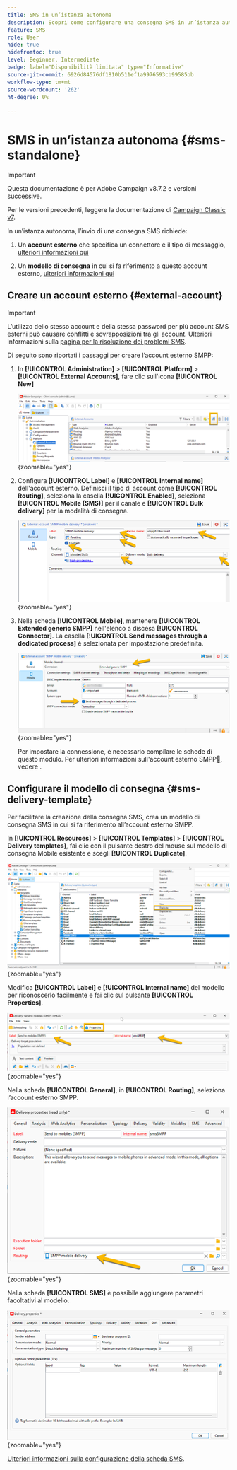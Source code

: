 ```yaml
---
title: SMS in un’istanza autonoma
description: Scopri come configurare una consegna SMS in un’istanza autonoma
feature: SMS
role: User
hide: true
hidefromtoc: true
level: Beginner, Intermediate
badge: label="Disponibilità limitata" type="Informative"
source-git-commit: 6926d84576df1810b511ef1a9976593cb99585bb
workflow-type: tm+mt
source-wordcount: '262'
ht-degree: 0%

---
```



# SMS in un’istanza autonoma {#sms-standalone}

>[!IMPORTANT]
>
>Questa documentazione è per Adobe Campaign v8.7.2 e versioni successive.
>
>Per le versioni precedenti, leggere la documentazione di [Campaign Classic v7](https://experienceleague.adobe.com/it/docs/campaign-classic/using/sending-messages/sending-messages-on-mobiles/sms-set-up/sms-set-up).

In un’istanza autonoma, l’invio di una consegna SMS richiede:

1. Un **account esterno** che specifica un connettore e il tipo di messaggio, [ulteriori informazioni qui](#external-account)

1. Un **modello di consegna** in cui si fa riferimento a questo account esterno, [ulteriori informazioni qui](#sms-delivery-template)

## Creare un account esterno {#external-account}

>[!IMPORTANT]
>
>L’utilizzo dello stesso account e della stessa password per più account SMS esterni può causare conflitti e sovrapposizioni tra gli account. Ulteriori informazioni sulla [pagina per la risoluzione dei problemi SMS](smpp-connection.md#sms-troubleshooting).

Di seguito sono riportati i passaggi per creare l’account esterno SMPP:

1. In **[!UICONTROL Administration]** > **[!UICONTROL Platform]** > **[!UICONTROL External Accounts]**, fare clic sull&#39;icona **[!UICONTROL New]**

   ![](assets/sms_extaccount.png){zoomable="yes"}

1. Configura **[!UICONTROL Label]** e **[!UICONTROL Internal name]** dell&#39;account esterno. Definisci il tipo di account come **[!UICONTROL Routing]**, seleziona la casella **[!UICONTROL Enabled]**, seleziona **[!UICONTROL Mobile (SMS)]** per il canale e **[!UICONTROL Bulk delivery]** per la modalità di consegna.

   ![](assets/sms_extaccount_new.png){zoomable="yes"}

1. Nella scheda **[!UICONTROL Mobile]**, mantenere **[!UICONTROL Extended generic SMPP]** nell&#39;elenco a discesa **[!UICONTROL Connector]**.
La casella **[!UICONTROL Send messages through a dedicated process]** è selezionata per impostazione predefinita.

   ![](assets/sms_extaccount_connector.png){zoomable="yes"}

   Per impostare la connessione, è necessario compilare le schede di questo modulo. Per ulteriori informazioni sull&#39;account esterno SMPP[&#128279;](smpp-external-account.md#smpp-connection-settings), vedere .


## Configurare il modello di consegna {#sms-delivery-template}

Per facilitare la creazione della consegna SMS, crea un modello di consegna SMS in cui si fa riferimento all’account esterno SMPP.

In **[!UICONTROL Resources]** > **[!UICONTROL Templates]** > **[!UICONTROL Delivery templates]**, fai clic con il pulsante destro del mouse sul modello di consegna Mobile esistente e scegli **[!UICONTROL Duplicate]**.

![](assets/sms_template_duplicate.png){zoomable="yes"}

Modifica **[!UICONTROL Label]** e **[!UICONTROL Internal name]** del modello per riconoscerlo facilmente e fai clic sul pulsante **[!UICONTROL Properties]**.

![](assets/sms_template_name.png){zoomable="yes"}

Nella scheda **[!UICONTROL General]**, in **[!UICONTROL Routing]**, seleziona l’account esterno SMPP.

![](assets/sms_template_routing.png){zoomable="yes"}

Nella scheda **[!UICONTROL SMS]** è possibile aggiungere parametri facoltativi al modello.

![](assets/sms_template_properties.png){zoomable="yes"}

[Ulteriori informazioni sulla configurazione della scheda SMS](sms-delivery-settings.md).
